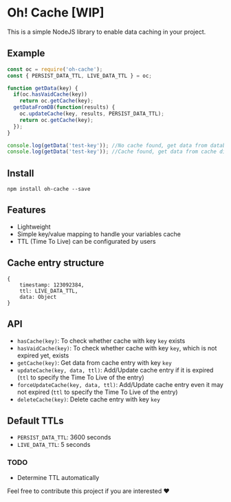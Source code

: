 # Oh! Cache [WIP]
This is a simple NodeJS library to enable data caching in your project.

## Example
```js
const oc = require('oh-cache');
const { PERSIST_DATA_TTL, LIVE_DATA_TTL } = oc;

function getData(key) {
  if(oc.hasVaidCache(key))
    return oc.getCache(key);
  getDataFromDB(function(results) {
    oc.updateCache(key, results, PERSIST_DATA_TTL);
    return oc.getCache(key);
  });
}

console.log(getData('test-key')); //No cache found, get data from database
console.log(getData('test-key')); //Cache found, get data from cache directly
```

## Install
`npm install oh-cache --save`

## Features
- Lightweight
- Simple key/value mapping to handle your variables cache
- TTL (Time To Live) can be configurated by users

## Cache entry structure
```
{
    timestamp: 123092384,
    ttl: LIVE_DATA_TTL,
    data: Object
}
```

## API
- `hasCache(key)`: To check whether cache with key `key` exists
- `hasVaidCache(key)`: To check whether cache with key `key`, which is not expired yet, exists
- `getCache(key)`: Get data from cache entry with key `key`
- `updateCache(key, data, ttl)`: Add/Update cache entry if it is expired (`ttl` to specify the Time To Live of the entry)
- `forceUpdateCache(key, data, ttl)`: Add/Update cache entry even it may not expired (`ttl` to specify the Time To Live of the entry)
- `deleteCache(key)`: Delete cache entry with key `key`

## Default TTLs
- `PERSIST_DATA_TTL`: 3600 seconds
- `LIVE_DATA_TTL`: 5 seconds

### TODO
- Determine TTL automatically

Feel free to contribute this project if you are interested ❤

